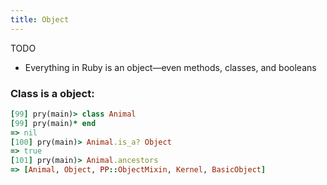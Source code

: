 ```yaml
---
title: Object
---
```


TODO

- Everything in Ruby is an object—even methods, classes, and booleans


### Class is a object:

```rb
[99] pry(main)> class Animal
[99] pry(main)* end
=> nil
[100] pry(main)> Animal.is_a? Object
=> true
[101] pry(main)> Animal.ancestors
=> [Animal, Object, PP::ObjectMixin, Kernel, BasicObject]
```